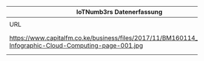 |IoTNumb3rs Datenerfassung|||||||||||
| ---- | ---- | ---- | ---- | ---- | ---- | ---- | ---- | ---- | ---- | ---- |
||||||||||||
|URL|home_url|filename|device_class|device_count|market_class|market_volume|prognosis_year|publication_year|authorship_class|Dropbox folder|
|https://www.capitalfm.co.ke/business/files/2017/11/BM160114_Microsoft-Infographic-Cloud-Computing-page-001.jpg|https://www.capitalfm.co.ke/business/2017/11/infographic-future-of-cloud-and-iot/|file8_BM160114_Microsoft-Infographic-Cloud-Computing-page-001.jpg||||||||MariaMarg/20181211-1803|
